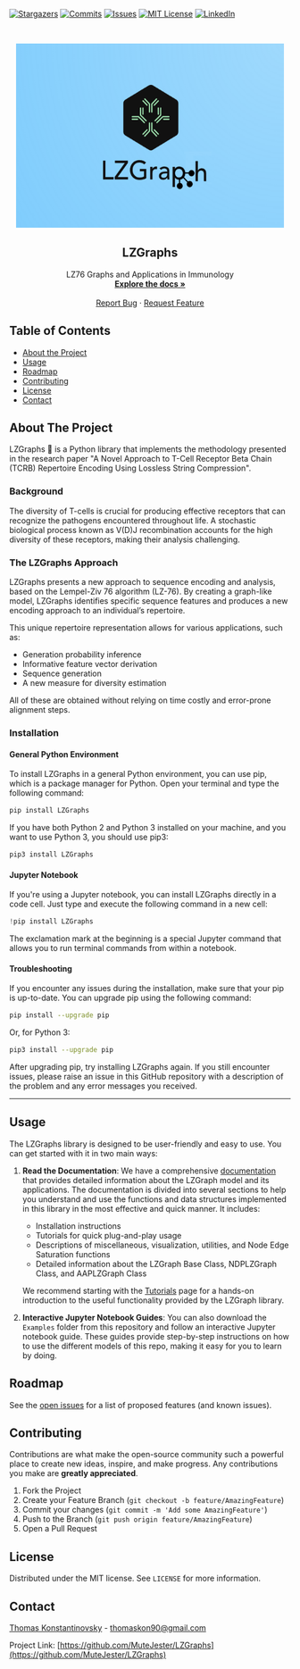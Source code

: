 <p align="center">

[![Stargazers][stars-shield]][stars-url]
[![Commits][commits-shield]][commits-url]
[![Issues][issues-shield]][issues-url]
[![MIT License][license-shield]][license-url]
[![LinkedIn][linkedin-shield]][linkedin-url]

</p>


<!-- PROJECT LOGO -->
<br />
<p align="center">
  <a href="https://github.com/MuteJester/LZGraphs">
    <img src="https://github.com/MuteJester/LZGraphs/blob/master/misc/lzglogo2.png" alt="Logo" width="480" height="330">
  </a>

  <h2 align="center">LZGraphs</h2>

  <p align="center">
    LZ76 Graphs and Applications in Immunology
    <br />
    <a href="https://MuteJester.github.io/LZGraphs/"><strong>Explore the docs »</strong></a>
    <br />
    <br />
    <a href="https://github.com/MuteJester/LZGraphs/issues">Report Bug</a>
    ·
    <a href="https://github.com/MuteJester/LZGraphs/issues">Request Feature</a>
  </p>
</p>



<!-- TABLE OF CONTENTS -->
## Table of Contents

* [About the Project](#about-the-project)
* [Usage](#usage)
* [Roadmap](#roadmap)
* [Contributing](#contributing)
* [License](#license)
* [Contact](#contact)



<!-- ABOUT THE PROJECT -->
## About The Project

LZGraphs :dna: is a Python library that implements the methodology presented in the research paper "A Novel Approach to T-Cell Receptor Beta Chain (TCRB) Repertoire Encoding Using Lossless String Compression". 

### Background

The diversity of T-cells is crucial for producing effective receptors that can recognize the pathogens encountered throughout life. A stochastic biological process known as V(D)J recombination accounts for the high diversity of these receptors, making their analysis challenging.

### The LZGraphs Approach

LZGraphs presents a new approach to sequence encoding and analysis, based on the Lempel-Ziv 76 algorithm (LZ-76). By creating a graph-like model, LZGraphs identifies specific sequence features and produces a new encoding approach to an individual’s repertoire. 

This unique repertoire representation allows for various applications, such as:

- Generation probability inference
- Informative feature vector derivation
- Sequence generation
- A new measure for diversity estimation

All of these are obtained without relying on time costly and error-prone alignment steps. 


### Installation

#### General Python Environment

To install LZGraphs in a general Python environment, you can use pip, which is a package manager for Python. Open your terminal and type the following command:

```bash
pip install LZGraphs
```

If you have both Python 2 and Python 3 installed on your machine, and you want to use Python 3, you should use pip3:

```bash
pip3 install LZGraphs
```

#### Jupyter Notebook

If you're using a Jupyter notebook, you can install LZGraphs directly in a code cell. Just type and execute the following command in a new cell:

```python
!pip install LZGraphs
```

The exclamation mark at the beginning is a special Jupyter command that allows you to run terminal commands from within a notebook.

#### Troubleshooting

If you encounter any issues during the installation, make sure that your pip is up-to-date. You can upgrade pip using the following command:

```bash
pip install --upgrade pip
```

Or, for Python 3:

```bash
pip3 install --upgrade pip
```

After upgrading pip, try installing LZGraphs again. If you still encounter issues, please raise an issue in this GitHub repository with a description of the problem and any error messages you received.

---


<!-- USAGE EXAMPLES -->
## Usage

The LZGraphs library is designed to be user-friendly and easy to use. You can get started with it in two main ways:

1. **Read the Documentation**: We have a comprehensive [documentation](https://MuteJester.github.io/LZGraphs/) that provides detailed information about the LZGraph model and its applications. The documentation is divided into several sections to help you understand and use the functions and data structures implemented in this library in the most effective and quick manner. It includes:

    - Installation instructions
    - Tutorials for quick plug-and-play usage
    - Descriptions of miscellaneous, visualization, utilities, and Node Edge Saturation functions
    - Detailed information about the LZGraph Base Class, NDPLZGraph Class, and AAPLZGraph Class

    We recommend starting with the [Tutorials](https://MuteJester.github.io/LZGraphs/tutorials) page for a hands-on introduction to the useful functionality provided by the LZGraph library.

2. **Interactive Jupyter Notebook Guides**: You can also download the `Examples` folder from this repository and follow an interactive Jupyter notebook guide. These guides provide step-by-step instructions on how to use the different models of this repo, making it easy for you to learn by doing.


<!-- ROADMAP -->
## Roadmap

See the [open issues](https://github.com/MuteJester/LZGraphs/issues) for a list of proposed features (and known issues).

<!-- CONTRIBUTING -->
## Contributing

Contributions are what make the open-source community such a powerful place to create new ideas, inspire, and make progress. Any contributions you make are **greatly appreciated**.

1. Fork the Project
2. Create your Feature Branch (`git checkout -b feature/AmazingFeature`)
3. Commit your changes (`git commit -m 'Add some AmazingFeature'`)
4. Push to the Branch (`git push origin feature/AmazingFeature`)
5. Open a Pull Request


<!-- LICENSE -->
## License

Distributed under the MIT license. See `LICENSE` for more information.



<!-- CONTACT -->
## Contact

[Thomas Konstantinovsky]() - thomaskon90@gmail.com

Project Link: [https://github.com/MuteJester/LZGraphs](https://github.com/MuteJester/LZGraphs)





<!-- MARKDOWN LINKS & IMAGES -->
[stars-shield]: https://img.shields.io/github/stars/MuteJester/LZGraphs.svg?style=flat-square
[stars-url]: https://github.com/MuteJester/LZGraphs/stargazers
[issues-shield]: https://img.shields.io/github/issues/MuteJester/LZGraphs.svg?style=flat-square
[issues-url]: https://github.com/MuteJester/LZGraphs/issues
[license-shield]: https://img.shields.io/github/license/MuteJester/LZGraphs.svg?style=flat-square
[license-url]: https://github.com/MuteJester/LZGraphs/blob/master/LICENSE
[commits-shield]: https://img.shields.io/github/commit-activity/m/MuteJester/LZGraphs?style=flat-square
[commits-url]: https://github.com/MuteJester/LZGraphs
[linkedin-shield]: https://img.shields.io/badge/-LinkedIn-black.svg?style=flat-square&logo=linkedin&colorB=555
[linkedin-url]: https://www.linkedin.com/in/thomas-konstantinovsky-56230117b/
